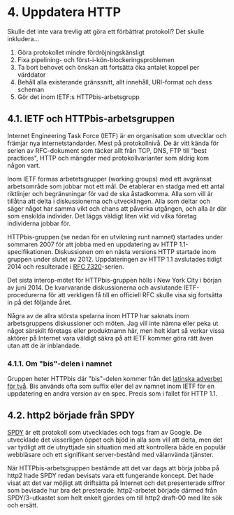 # 4. Uppdatera HTTP

Skulle det inte vara trevlig att göra ett förbättrat protokoll? Det skulle inkludera...

1. Göra protokollet mindre fördröjningskänsligt
2. Fixa pipelining- och först-i-kön-blockeringsproblemen
3. Ta bort behovet och önskan att fortsätta öka antalet koppel per värddator
4. Behåll alla existerande gränssnitt, allt innehåll, URI-format och dess scheman
5. Gör det inom IETF:s HTTPbis-arbetsgrupp

## 4.1. IETF och HTTPbis-arbetsgruppen

Internet Engineering Task Force (IETF) är en organisation som utvecklar och
främjar nya internetstandarder. Mest på protokollnivå. De är vitt kända för
serien av RFC-dokument som täcker allt från TCP, DNS, FTP till "best
practices", HTTP och mängder med protokollvarianter som aldrig kom någon vart.

Inom IETF formas arbetetsgrupper (working groups) med ett avgränsat
arbetsområde som jobbar mot ett mål. De etablerar en stadga med ett antal
riktlinjer och begränsningar för vad de ska åstadkomma. Alla som vill är
tillåtna att delta i diskussionerna och utvecklingen. Alla som deltar och
säger något har samma vikt och chans att påverka utgången, och alla är där som
enskilda individer. Det läggs väldigt liten vikt vid vilka företag individerna
jobbar för.

HTTPbis-gruppen (se nedan för en utvikning runt namnet) startades under
sommaren 2007 för att jobba med en uppdatering av HTTP
1.1-specifikationen. Diskussionen om en nästa versions HTTP startade inom
gruppen under slutet av 2012. Uppdateringen av HTTP 1.1 avslutades tidigt 2014
och resulterade i [RFC 7320](https://tools.ietf.org/html/rfc7320)-serien.

Det sista interop-mötet för HTTPbis-gruppen hölls i New York City i början av
juni 2014. De kvarvarande diskussionerna och avslutande IETF-procedurerna för
att verkligen få till en officiell RFC skulle visa sig fortsätta in på det
följande året.

Några av de allra största spelarna inom HTTP har saknats inom arbetsgruppens
diskussioner och möten. Jag vill inte nämna eller peka ut något särskilt
företags eller produktnamn här, men helt klart så verkar vissa aktörer på
Internet vara väldigt säkra på att IETF kommer göra rätt även utan att de är
inblandade.

### 4.1.1. Om "bis"-delen i namnet

Gruppen heter HTTPbis där "bis"-delen kommer från det [latinska adverbet för
två](https://sv.wiktionary.org/wiki/bis).  Bis används ofta som suffix eller
del av namnet inom IETF för en uppdatering en andra version av en spec. Precis
som i fallet för HTTP 1.1.

## 4.2. http2 började från SPDY

[SPDY](http://en.wikipedia.org/wiki/SPDY) är ett protokoll som utvecklades och
togs fram av Google. De utvecklade det visserligen öppet och bjöd in alla som
vill att delta, men det var tydligt att de utnyttjade sin situation med att
kontrollera både en populär webbläsare och ett signifikant server-bestånd med
välanvända tjänster.

När HTTPbis-arbetsgruppen bestämde att det var dags att börja jobba på http2
hade SPDY redan bevisats vara ett fungerande koncept. Det hade visat att det
var möjligt att driftsätta på Internet och det presenterade siffror som bevisade
hur bra det presterade. http2-arbetet började därmed från SPDY/3-utkastet som
helt enkelt gjordes om till http2 draft-00 med lite sök och ersätt.
